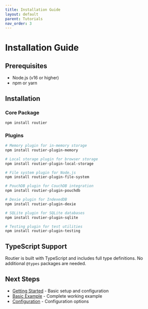```yaml
---
title: Installation Guide
layout: default
parent: Tutorials
nav_order: 3
---
```


# Installation Guide

## Prerequisites

- Node.js (v16 or higher)
- npm or yarn

## Installation

### Core Package

```bash
npm install routier
```

### Plugins

```bash
# Memory plugin for in-memory storage
npm install routier-plugin-memory

# Local storage plugin for browser storage
npm install routier-plugin-local-storage

# File system plugin for Node.js
npm install routier-plugin-file-system

# PouchDB plugin for CouchDB integration
npm install routier-plugin-pouchdb

# Dexie plugin for IndexedDB
npm install routier-plugin-dexie

# SQLite plugin for SQLite databases
npm install routier-plugin-sqlite

# Testing plugin for test utilities
npm install routier-plugin-testing
```

## TypeScript Support

Routier is built with TypeScript and includes full type definitions. No additional `@types` packages are needed.

## Next Steps

- [Getting Started](getting-started.md) - Basic setup and configuration
- [Basic Example](basic-example.md) - Complete working example
- [Configuration](configuration.md) - Configuration options
